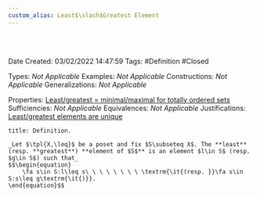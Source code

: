 ```yaml
---
custom_alias: Least$\slash$Greatest Element
---
```


<br />
<br />

Date Created: 03/02/2022 14:47:59
Tags: #Definition #Closed 

Types: _Not Applicable_
Examples: _Not Applicable_
Constructions: _Not Applicable_
Generalizations: _Not Applicable_

Properties: [Least$\slash$greatest $=$ minimal$\slash$maximal for totally ordered sets](Least%20or%20greatest%20equals%20minimal%20or%20maximal%20for%20totally%20ordered%20sets.md)
Sufficiencies: _Not Applicable_
Equivalences: _Not Applicable_
Justifications: [Least$\slash$greatest elements are unique](Least%20and%20Greatest%20elements%20are%20unique.md)

``` ad-Definition
title: Definition.

_Let $\tpl{X,\leq}$ be a poset and fix $S\subseteq X$. The **least** (resp. **greatest**) **element of $S$** is an element $l\in S$ (resp. $g\in S$) such that_
$$\begin{equation}
    \fa s\in S:l\leq s\ \ \ \ \ \ \ \ \textrm{\it{(resp. }}\fa s\in S:s\leq g\textrm{\it{)}}.
\end{equation}$$

```
